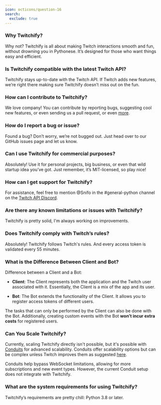 ```yaml
---
icon: octicons/question-16
search:
  exclude: true
---
```


### Why Twitchify?
Why not? Twitchify is all about making Twitch interactions smooth and fun, 
without drowning you in Pythonese. It’s designed for those who want things easy and efficient.

### Is Twitchify compatible with the latest Twitch API?
Twitchify stays up-to-date with the Twitch API. If Twitch adds new features,
we’re right there making sure Twitchify doesn’t miss out on the fun.

### How can I contribute to Twitchify?
We love company! You can contribute by reporting bugs, suggesting cool new features, or even sending us a pull request,
or even [more](https://github.com/MrSniFo/Twitchify/blob/main/.github/CONTRIBUTING.md).

### How do I report a bug or issue?
Found a bug? Don’t worry, we’re not bugged out. Just head over to our GitHub issues page and let us know.

### Can I use Twitchify for commercial purposes?
Absolutely! Use it for personal projects, big business, or even that wild startup idea you’ve got.
Just remember, it’s MIT-licensed, so play nice!

### How can I get support for Twitchify?
For assistance, feel free to mention @Snifo in the #general-python channel
on the [Twitch API Discord](https://discord.gg/8NXaEyV).

### Are there any known limitations or issues with Twitchify?
Twitchify is pretty solid, I'm always working on improvements.

### Does Twitchify comply with Twitch’s rules?
Absolutely! Twitchify follows Twitch's rules. And every access token is validated every 55 minutes.

### What is the Difference Between Client and Bot?
Difference between a Client and a Bot:

- **Client**: The Client represents both the application and the Twitch user associated with it.
Essentially, the Client is a mix of the app and its user.

- **Bot**: The Bot extends the functionality of the Client. It allows you to register access tokens of different users.

The tasks that can only be performed by the Client can also be done with the Bot. Additionally,
creating custom events with the Bot **won’t incur extra costs** for registered users.

### Can You Scale Twitchify?
Currently, scaling Twitchify directly isn't possible, but it's possible with
[Conduits](https://dev.twitch.tv/docs/eventsub/handling-conduit-events/) for advanced scalability. 
Conduits offer scalability options but can be complex unless Twitch improves them as suggested 
[here](https://twitch.uservoice.com/forums/310213-developers/suggestions/48773702-metadata-and-ordering-features-for-conduits). 

Conduits help bypass WebSocket limitations, allowing for more subscriptions and new event types. However,
the current Conduit setup does not integrate with Twitchify.

### What are the system requirements for using Twitchify?
Twitchify’s requirements are pretty chill: Python 3.8 or later.
